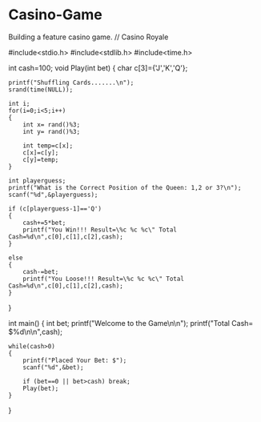 # Casino-Game
Building a feature casino game.
// Casino Royale

#include<stdio.h>
#include<stdlib.h>
#include<time.h>

int cash=100;
void Play(int bet)
{
	char c[3]={'J','K','Q'};
	
	printf("Shuffling Cards.......\n");
	srand(time(NULL));
	
	int i;
	for(i=0;i<5;i++)
	{
		int x= rand()%3;
		int y= rand()%3;
		
		int temp=c[x];
		c[x]=c[y];
		c[y]=temp;
	}
	
	int playerguess;
	printf("What is the Correct Position of the Queen: 1,2 or 3?\n");
	scanf("%d",&playerguess);
	
	if (c[playerguess-1]=='Q')
	{
		cash+=5*bet;
		printf("You Win!!! Result=\%c %c %c\" Total Cash=%d\n",c[0],c[1],c[2],cash);	
	}
	
	else
	{
		cash-=bet;
		printf("You Loose!!! Result=\%c %c %c\" Total Cash=%d\n",c[0],c[1],c[2],cash);
	}
}

int main()
{
	int bet;
	printf("Welcome to the Game\n\n");
	printf("Total Cash= $%d\n\n",cash);
	
	while(cash>0)
	{
		printf("Placed Your Bet: $");
		scanf("%d",&bet);
		
		if (bet==0 || bet>cash) break;
		Play(bet);
	}
}
